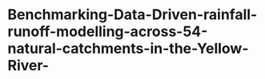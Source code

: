 # Benchmarking-Data-Driven-rainfall-runoff-modelling-across-54-natural-catchments-in-the-Yellow-River-